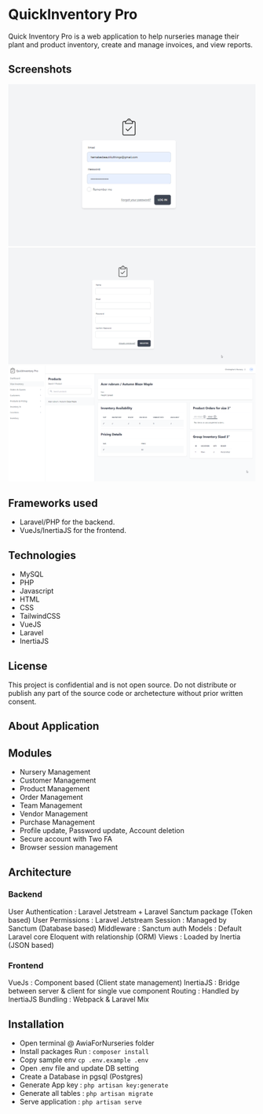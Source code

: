 # QuickInventory Pro

Quick Inventory Pro is a web application to help nurseries manage their plant and product inventory, create and manage invoices, and view reports.

## Screenshots

![Login Screen](./.screenshots/login.png)
![registration page](./.screenshots/registration.png)
![view inventory](./.screenshots/view-inventory.png)

## Frameworks used

- Laravel/PHP for the backend.
- VueJs/InertiaJS for the frontend.

## Technologies

- MySQL
- PHP
- Javascript
- HTML
- CSS
- TailwindCSS
- VueJS
- Laravel
- InertiaJS

## License

This project is confidential and is not open source. Do not distribute or publish any part of the source code or archetecture without prior written consent.

## About Application

## Modules

- Nursery Management
- Customer Management
- Product Management
- Order Management
- Team Management
- Vendor Management
- Purchase Management
- Profile update, Password update, Account deletion
- Secure account with Two FA
- Browser session management

## Architecture

### Backend

User Authentication : Laravel Jetstream + Laravel Sanctum package (Token based)
User Permissions : Laravel Jetstream
Session : Managed by Sanctum (Database based)
Middleware : Sanctum auth
Models : Default Laravel core Eloquent with relationship (ORM)
Views : Loaded by Inertia (JSON based)

### Frontend

VueJs : Component based (Client state management)
InertiaJS : Bridge between server & client for single vue component
Routing : Handled by InertiaJS
Bundling : Webpack & Laravel Mix

## Installation

- Open terminal @ AwiaForNurseries folder
- Install packages Run : `composer install`
- Copy sample env `cp .env.example .env`
- Open .env file and update DB setting
- Create a Database in pgsql (Postgres)
- Generate App key : `php artisan key:generate`
- Generate all tables : `php artisan migrate`
- Serve application : `php artisan serve`
